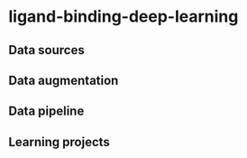 # ligand-binding-deep-learning

## Data sources

## Data augmentation

## Data pipeline

## Learning projects
